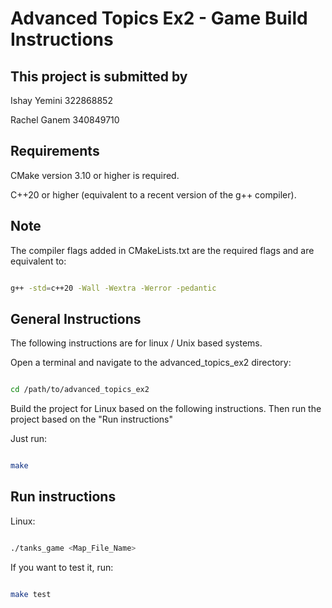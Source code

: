 # Advanced Topics Ex2 - Game Build Instructions

## This project is submitted by

Ishay Yemini 322868852

Rachel Ganem 340849710

## Requirements

CMake version 3.10 or higher is required.

C++20 or higher (equivalent to a recent version of the g++ compiler).

## Note

The compiler flags added in CMakeLists.txt are the required flags and are equivalent to:

```bash

g++ -std=c++20 -Wall -Wextra -Werror -pedantic
```

## General Instructions

The following instructions are for linux / Unix based systems.

Open a terminal and navigate to the advanced_topics_ex2 directory:

```bash

cd /path/to/advanced_topics_ex2
```

Build the project for Linux based on the following instructions. Then run the project based on the "Run
instructions"

Just run:

```bash

make 
```

## Run instructions

Linux:

```bash

./tanks_game <Map_File_Name>
```

If you want to test it, run:

```bash

make test
```


